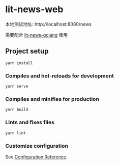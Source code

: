 # lit-news-web

本地测试地址: http://localhost:8080/news

需要配合 [lit-news-golang](https://github.com/vhxubo/lit-news-golang) 使用

## Project setup
```
yarn install
```

### Compiles and hot-reloads for development
```
yarn serve
```

### Compiles and minifies for production
```
yarn build
```

### Lints and fixes files
```
yarn lint
```

### Customize configuration
See [Configuration Reference](https://cli.vuejs.org/config/).
